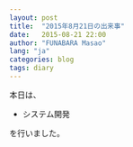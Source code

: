 ```yaml
---
layout: post
title:  "2015年8月21日の出来事"
date:   2015-08-21 22:00
author: "FUNABARA Masao"
lang: "ja"
categories: blog
tags: diary
---
```


本日は、

* システム開発

を行いました。
